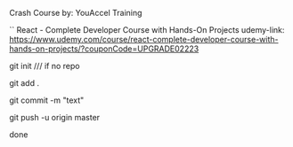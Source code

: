 Crash Course by: YouAccel Training

`` React - Complete Developer Course with Hands-On Projects
udemy-link: https://www.udemy.com/course/react-complete-developer-course-with-hands-on-projects/?couponCode=UPGRADE02223

git init /// if no repo

git add .

git commit -m "text"

git push -u origin master

done
